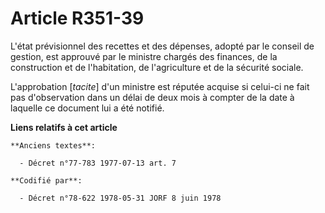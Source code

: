 # Article R351-39

L'état prévisionnel des recettes et des dépenses, adopté par le conseil de gestion, est approuvé par le ministre chargés des
finances, de la construction et de l'habitation, de l'agriculture et de la sécurité sociale.

L'approbation [*tacite*] d'un ministre est réputée acquise si celui-ci ne fait pas d'observation dans un délai de deux mois à
compter de la date à laquelle ce document lui a été notifié.

**Liens relatifs à cet article**

	**Anciens textes**:

	  - Décret n°77-783 1977-07-13 art. 7

	**Codifié par**:

	  - Décret n°78-622 1978-05-31 JORF 8 juin 1978
